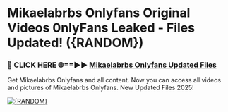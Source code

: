 # Mikaelabrbs Onlyfans Original Videos 0nlyFans Leaked - Files Updated! ({RANDOM})

<h3>🔴 CLICK HERE 🌐==►► <a href="https://betterlinks.top/A2PfLJ" rel="nofollow">Mikaelabrbs Onlyfans Updated Files</a></h3>

Get Mikaelabrbs Onlyfans and all content. Now you can access all videos and pictures of Mikaelabrbs Onlyfans. New Updated Files 2025!

[![{RANDOM}](https://i.imgur.com/ppqm5kG.gif)](https://betterlinks.top/A2PfLJ)